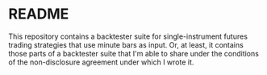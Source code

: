 # README #

This repository contains a backtester suite for single-instrument futures trading strategies that use minute bars as input. Or, at least, it contains those parts of a backtester suite that I'm able to share under the conditions of the non-disclosure agreement under which I wrote it.